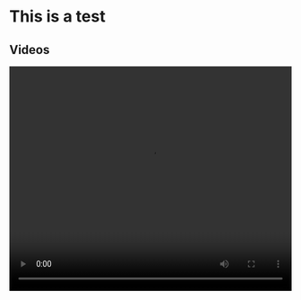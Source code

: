 # This is a test

## Videos

<video width="100%" height="400" controls>
  <source src="https://www.uio.no/studier/emner/matnat/fys/FYS4220/h20/forelesningsvideoer/first_fpga_project.mp4" type="video/mp4">
  Your browser does not support the video tag.
</video>
